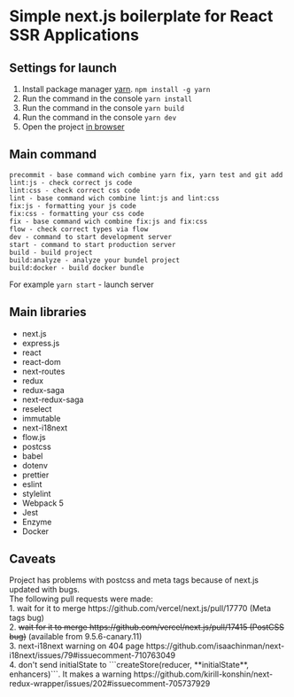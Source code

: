 <h1>Simple next.js boilerplate for React SSR Applications</h1>

Settings for launch
-----------------------------------

1. Install package manager [yarn](https://yarnpkg.com/).
```npm install -g yarn```
2. Run the command in the console ```yarn install```
3. Run the command in the console ```yarn build```
4. Run the command in the console ```yarn dev```
5. Open the project [in browser](http://localhost:3000)


Main command
-----------------------------------

```
precommit - base command wich combine yarn fix, yarn test and git add
lint:js - check correct js code
lint:css - check correct css code
lint - base command wich combine lint:js and lint:css
fix:js - formatting your js code
fix:css - formatting your css code
fix - base command wich combine fix:js and fix:css
flow - check correct types via flow
dev - command to start development server
start - command to start production server
build - build project
build:analyze - analyze your bundel project
build:docker - build docker bundle
```

For example ```yarn start``` - launch server

Main libraries
 -----------------------------------
- next.js
- express.js
- react
- react-dom
- next-routes
- redux
- redux-saga
- next-redux-saga
- reselect
- immutable
- next-i18next
- flow.js
- postcss
- babel
- dotenv
- prettier
- eslint
- stylelint
- Webpack 5
- Jest
- Enzyme
- Docker

<h2>Caveats</h2>
Project has problems with postcss and meta tags because of next.js updated with bugs.
<br>
The following pull requests were made:
<br>
1. wait for it to merge https://github.com/vercel/next.js/pull/17770 (Meta tags bug)
<br>
2. <strike>wait for it to merge https://github.com/vercel/next.js/pull/17415 (PostCSS bug)</strike> (available from 9.5.6-canary.11)
<br>
3. next-i18next warning on 404 page https://github.com/isaachinman/next-i18next/issues/79#issuecomment-710763049
<br>
4. don't send initialState to ```createStore(reducer, **initialState**, enhancers)```. It makes a warning https://github.com/kirill-konshin/next-redux-wrapper/issues/202#issuecomment-705737929
